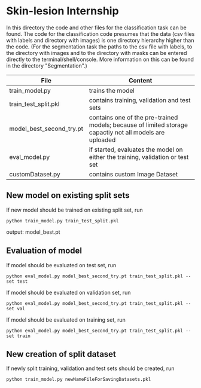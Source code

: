 # Skin-lesion Internship 

In this directory the code and other files for the classification task can be found.
The code for the classification code presumes that the data (csv files with labels and directory with images) is one directory hierarchy higher than the code.
(For the segmentation task the paths to the csv file with labels, to the directory with images and to the directory with masks can be entered directly to the terminal/shell/console. More information
on this can be found in the directory "Segmentation".)

| File          | Content       |
| ------------- |-------------|
| train_model.py      | trains the model |
| train_test_split.pkl      | contains training, validation and test sets     |
| model_best_second_try.pt | contains one of the pre-trained models; because of limited storage capactiy not all models are uploaded   |
| eval_model.py |   if started, evaluates the model on either the training, validation or test set  |
| customDataset.py |  contains custom Image Dataset   |

## New model on existing split sets
If new model should be trained on existing split set, run
```
python train_model.py train_test_split.pkl
```
output: model_best.pt


## Evaluation of model
If model should be evaluated on test set, run 
```
python eval_model.py model_best_second_try.pt train_test_split.pkl --set test
```
If model should be evaluated on validation set, run 
```
python eval_model.py model_best_second_try.pt train_test_split.pkl --set val
```
If model should be evaluated on training set, run 
```
python eval_model.py model_best_second_try.pt train_test_split.pkl --set train
```



## New creation of split dataset
If newly split training, validation and test sets should be created, run
```
python train_model.py newNameFileForSavingDatasets.pkl
```


